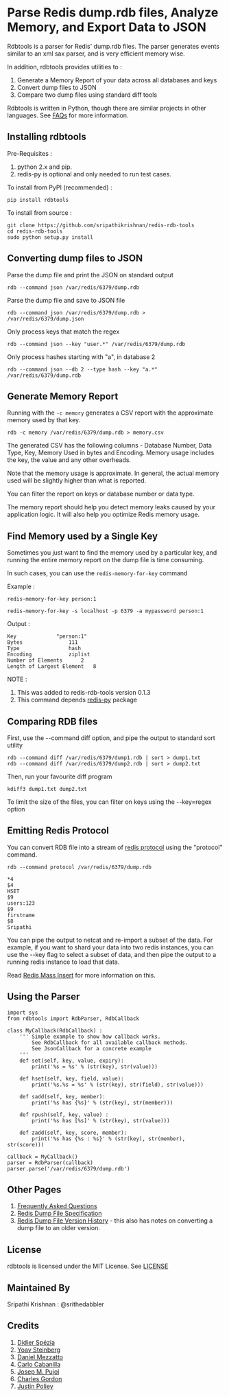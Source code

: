 # Parse Redis dump.rdb files, Analyze Memory, and Export Data to JSON #

Rdbtools is a parser for Redis' dump.rdb files. The parser generates events similar to an xml sax parser, and is very efficient memory wise.

In addition, rdbtools provides utilities to :

 1.  Generate a Memory Report of your data across all databases and keys
 2.  Convert dump files to JSON
 3.  Compare two dump files using standard diff tools

Rdbtools is written in Python, though there are similar projects in other languages. See [FAQs](https://github.com/sripathikrishnan/redis-rdb-tools/wiki/FAQs) for more information.

## Installing rdbtools ##

Pre-Requisites : 

1. python 2.x and pip.
2. redis-py is optional and only needed to run test cases.

To install from PyPI (recommended) :

    pip install rdbtools
    
To install from source : 

    git clone https://github.com/sripathikrishnan/redis-rdb-tools
    cd redis-rdb-tools
    sudo python setup.py install

## Converting dump files to JSON ##

Parse the dump file and print the JSON on standard output

    rdb --command json /var/redis/6379/dump.rdb
    
Parse the dump file and save to JSON file

    rdb --command json /var/redis/6379/dump.rdb > /var/redis/6379/dump.json
    
Only process keys that match the regex

    rdb --command json --key "user.*" /var/redis/6379/dump.rdb
    
Only process hashes starting with "a", in database 2 

    rdb --command json --db 2 --type hash --key "a.*" /var/redis/6379/dump.rdb


## Generate Memory Report ##

Running with the  `-c memory` generates a CSV report with the approximate memory used by that key.

    rdb -c memory /var/redis/6379/dump.rdb > memory.csv


The generated CSV has the following columns - Database Number, Data Type, Key, Memory Used in bytes and Encoding. 
Memory usage includes the key, the value and any other overheads.

Note that the memory usage is approximate. In general, the actual memory used will be slightly higher than what is reported.

You can filter the report on keys or database number or data type.

The memory report should help you detect memory leaks caused by your application logic. It will also help you optimize Redis memory usage. 

## Find Memory used by a Single Key ##

Sometimes you just want to find the memory used by a particular key, and running the entire memory report on the dump file is time consuming.

In such cases, you can use the `redis-memory-for-key` command

Example :

    redis-memory-for-key person:1
    
    redis-memory-for-key -s localhost -p 6379 -a mypassword person:1
    
Output :

    Key 			"person:1"
    Bytes				111
    Type				hash
    Encoding			ziplist
    Number of Elements		2
    Length of Largest Element	8

NOTE : 

1. This was added to redis-rdb-tools version 0.1.3
2. This command depends [redis-py](https://github.com/andymccurdy/redis-py) package

## Comparing RDB files ##

First, use the --command diff option, and pipe the output to standard sort utility

    rdb --command diff /var/redis/6379/dump1.rdb | sort > dump1.txt
    rdb --command diff /var/redis/6379/dump2.rdb | sort > dump2.txt
    
Then, run your favourite diff program

    kdiff3 dump1.txt dump2.txt

To limit the size of the files, you can filter on keys using the --key=regex option

## Emitting Redis Protocol ##

You can convert RDB file into a stream of [redis protocol](http://redis.io/topics/protocol) using the "protocol" command.

    rdb --command protocol /var/redis/6379/dump.rdb
    
    *4
    $4
    HSET
    $9
    users:123
    $9
    firstname
    $8
    Sripathi

You can pipe the output to netcat and re-import a subset of the data. 
For example, if you want to shard your data into two redis instances, you can use the --key flag to select a subset of data, 
and then pipe the output to a running redis instance to load that data.

Read [Redis Mass Insert](http://redis.io/topics/mass-insert) for more information on this.

## Using the Parser ##

    import sys
    from rdbtools import RdbParser, RdbCallback

    class MyCallback(RdbCallback) :
        ''' Simple example to show how callback works. 
            See RdbCallback for all available callback methods.
            See JsonCallback for a concrete example
        ''' 
        def set(self, key, value, expiry):
            print('%s = %s' % (str(key), str(value)))
        
        def hset(self, key, field, value):
            print('%s.%s = %s' % (str(key), str(field), str(value)))
        
        def sadd(self, key, member):
            print('%s has {%s}' % (str(key), str(member)))
        
        def rpush(self, key, value) :
            print('%s has [%s]' % (str(key), str(value)))
        
        def zadd(self, key, score, member):
            print('%s has {%s : %s}' % (str(key), str(member), str(score)))

    callback = MyCallback()
    parser = RdbParser(callback)
    parser.parse('/var/redis/6379/dump.rdb')

## Other Pages

 1. [Frequently Asked Questions](https://github.com/sripathikrishnan/redis-rdb-tools/wiki/FAQs)
 2. [Redis Dump File Specification](https://github.com/sripathikrishnan/redis-rdb-tools/wiki/Redis-RDB-Dump-File-Format)
 3. [Redis Dump File Version History](https://github.com/sripathikrishnan/redis-rdb-tools/blob/master/docs/RDB_Version_History.textile) - this also has notes on converting a dump file to an older version.

## License

rdbtools is licensed under the MIT License. See [LICENSE](https://github.com/sripathikrishnan/redis-rdb-tools/blob/master/LICENSE)

## Maintained By 

Sripathi Krishnan : @srithedabbler

## Credits

 1. [Didier Spézia](https://twitter.com/#!/didier_06)
 2. [Yoav Steinberg](https://github.com/yoav-steinberg)
 3. [Daniel Mezzatto](https://github.com/mezzatto)
 4. [Carlo Cabanilla](https://github.com/clofresh)
 5. [Josep M. Pujol](https://github.com/solso)
 6. [Charles Gordon](https://github.com/cgordon)
 7. [Justin Poliey](https://github.com/jdp)

